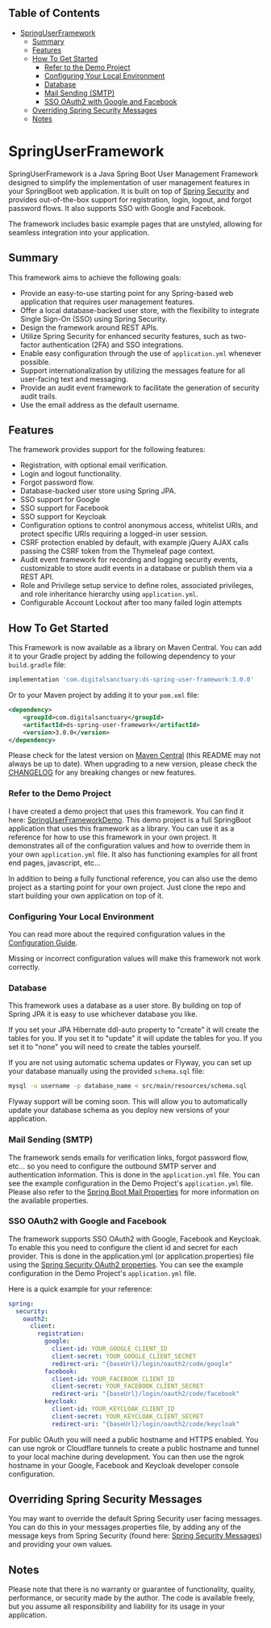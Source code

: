 ## Table of Contents
- [SpringUserFramework](#springuserframework)
  - [Summary](#summary)
  - [Features](#features)
  - [How To Get Started](#how-to-get-started)
    - [Refer to the Demo Project](#refer-to-the-demo-project)
    - [Configuring Your Local Environment](#configuring-your-local-environment)
    - [Database](#database)
    - [Mail Sending (SMTP)](#mail-sending-smtp)
    - [SSO OAuth2 with Google and Facebook](#sso-oauth2-with-google-and-facebook)
  - [Overriding Spring Security Messages](#overriding-spring-security-messages)
  - [Notes](#notes)


# SpringUserFramework



SpringUserFramework is a Java Spring Boot User Management Framework designed to simplify the implementation of user management features in your SpringBoot web application. It is built on top of [Spring Security](https://spring.io/projects/spring-security) and provides out-of-the-box support for registration, login, logout, and forgot password flows. It also supports SSO with Google and Facebook.

The framework includes basic example pages that are unstyled, allowing for seamless integration into your application.

## Summary

This framework aims to achieve the following goals:
- Provide an easy-to-use starting point for any Spring-based web application that requires user management features.
- Offer a local database-backed user store, with the flexibility to integrate Single Sign-On (SSO) using Spring Security.
- Design the framework around REST APIs.
- Utilize Spring Security for enhanced security features, such as two-factor authentication (2FA) and SSO integrations.
- Enable easy configuration through the use of `application.yml` whenever possible.
- Support internationalization by utilizing the messages feature for all user-facing text and messaging.
- Provide an audit event framework to facilitate the generation of security audit trails.
- Use the email address as the default username.

## Features

The framework provides support for the following features:
- Registration, with optional email verification.
- Login and logout functionality.
- Forgot password flow.
- Database-backed user store using Spring JPA.
- SSO support for Google
- SSO support for Facebook
- SSO support for Keycloak
- Configuration options to control anonymous access, whitelist URIs, and protect specific URIs requiring a logged-in user session.
- CSRF protection enabled by default, with example jQuery AJAX calls passing the CSRF token from the Thymeleaf page context.
- Audit event framework for recording and logging security events, customizable to store audit events in a database or publish them via a REST API.
- Role and Privilege setup service to define roles, associated privileges, and role inheritance hierarchy using `application.yml`.
- Configurable Account Lockout after too many failed login attempts



## How To Get Started

This Framework is now available as a library on Maven Central.  You can add it to your Gradle project by adding the following dependency to your `build.gradle` file:

```groovy
implementation 'com.digitalsanctuary:ds-spring-user-framework:3.0.0'
```

Or to your Maven project by adding it to your `pom.xml` file:

```xml
<dependency>
    <groupId>com.digitalsanctuary</groupId>
    <artifactId>ds-spring-user-framework</artifactId>
    <version>3.0.0</version>
</dependency>
```

Please check for the latest version on [Maven Central](https://central.sonatype.com/artifact/com.digitalsanctuary/ds-spring-user-framework) (this README may not always be up to date).
When upgrading to a new version, please check the [CHANGELOG](CHANGELOG.md) for any breaking changes or new features.


### Refer to the Demo Project
I have created a demo project that uses this framework.  You can find it here: [SpringUserFrameworkDemo](https://github.com/devondragon/SpringUserFrameworkDemoApp). This demo project is a full SpringBoot application that uses this framework as a library.  You can use it as a reference for how to use this framework in your own project. It demonstrates all of the configuration values and how to override them in your own `application.yml` file. It also has functioning examples for all front end pages, javascript, etc...

In addition to being a fully functional reference, you can also use the demo project as a starting point for your own project.  Just clone the repo and start building your own application on top of it.


### Configuring Your Local Environment

You can read more about the required configuration values in the [Configuration Guide](CONFIG.md).

Missing or incorrect configuration values will make this framework not work correctly.

### Database
This framework uses a database as a user store. By building on top of Spring JPA it is easy to use whichever database you like.

If you set your JPA Hibernate ddl-auto property to "create" it will create the tables for you.  If you set it to "update" it will update the tables for you.  If you set it to "none" you will need to create the tables yourself.

If you are not using automatic schema updates or Flyway, you can set up your database manually using the provided `schema.sql` file:

```bash
mysql -u username -p database_name < src/main/resources/schema.sql
```

Flyway support will be coming soon. This will allow you to automatically update your database schema as you deploy new versions of your application.


### Mail Sending (SMTP)
The framework sends emails for verification links, forgot password flow, etc... so you need to configure the outbound SMTP server and authentication information.  This is done in the `application.yml` file.  You can see the example configuration in the Demo Project's `application.yml` file. Please also refer to the [Spring Boot Mail Properties](https://docs.spring.io/spring-boot/docs/current/reference/html/appendix-application-properties.html#mail-properties) for more information on the available properties.


### SSO OAuth2 with Google and Facebook
The framework supports SSO OAuth2 with Google, Facebook and Keycloak.  To enable this you need to configure the client id and secret for each provider.  This is done in the application.yml (or application.properties) file using the [Spring Security OAuth2 properties](https://docs.spring.io/spring-security/reference/servlet/oauth2/login/core.html). You can see the example configuration in the Demo Project's `application.yml` file.

Here is a quick example for your reference:

```yaml
spring:
  security:
    oauth2:
      client:
        registration:
          google:
            client-id: YOUR_GOOGLE_CLIENT_ID
            client-secret: YOUR_GOOGLE_CLIENT_SECRET
            redirect-uri: "{baseUrl}/login/oauth2/code/google"
          facebook:
            client-id: YOUR_FACEBOOK_CLIENT_ID
            client-secret: YOUR_FACEBOOK_CLIENT_SECRET
            redirect-uri: "{baseUrl}/login/oauth2/code/facebook"
          keycloak:
            client-id: YOUR_KEYCLOAK_CLIENT_ID
            client-secret: YOUR_KEYCLOAK_CLIENT_SECRET
            redirect-uri: "{baseUrl}/login/oauth2/code/keycloak"
```

For public OAuth you will need a public hostname and HTTPS enabled.  You can use ngrok or Cloudflare tunnels to create a public hostname and tunnel to your local machine during development.  You can then use the ngrok hostname in your Google, Facebook and Keycloak developer console configuration.




## Overriding Spring Security Messages

You may want to override the default Spring Security user facing messages.  You can do this in your messages.properties file, by adding any of the message keys from Spring Security (found here: [Spring Security Messages](https://github.com/spring-projects/spring-security/blob/main/core/src/main/resources/org/springframework/security/messages.properties)) and providing your own values.



## Notes
Please note that there is no warranty or guarantee of functionality, quality, performance, or security made by the author. The code is available freely, but you assume all responsibility and liability for its usage in your application.
